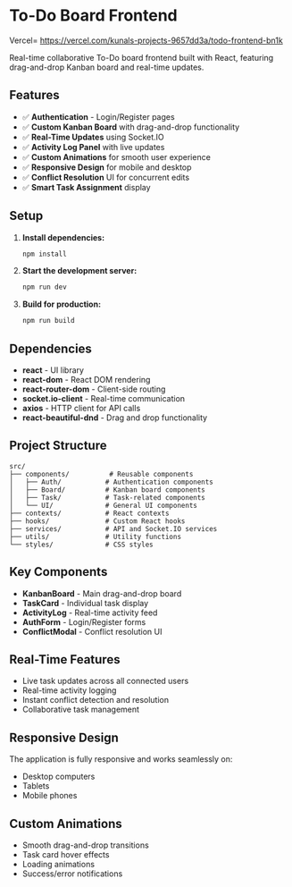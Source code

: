 # To-Do Board Frontend
Vercel= https://vercel.com/kunals-projects-9657dd3a/todo-frontend-bn1k

Real-time collaborative To-Do board frontend built with React, featuring drag-and-drop Kanban board and real-time updates.

## Features

- ✅ **Authentication** - Login/Register pages
- ✅ **Custom Kanban Board** with drag-and-drop functionality
- ✅ **Real-Time Updates** using Socket.IO
- ✅ **Activity Log Panel** with live updates
- ✅ **Custom Animations** for smooth user experience
- ✅ **Responsive Design** for mobile and desktop
- ✅ **Conflict Resolution** UI for concurrent edits
- ✅ **Smart Task Assignment** display

## Setup

1. **Install dependencies:**
   ```bash
   npm install
   ```

2. **Start the development server:**
   ```bash
   npm run dev
   ```

3. **Build for production:**
   ```bash
   npm run build
   ```

## Dependencies

- **react** - UI library
- **react-dom** - React DOM rendering
- **react-router-dom** - Client-side routing
- **socket.io-client** - Real-time communication
- **axios** - HTTP client for API calls
- **react-beautiful-dnd** - Drag and drop functionality

## Project Structure

```
src/
├── components/          # Reusable components
│   ├── Auth/           # Authentication components
│   ├── Board/          # Kanban board components
│   ├── Task/           # Task-related components
│   └── UI/             # General UI components
├── contexts/           # React contexts
├── hooks/              # Custom React hooks
├── services/           # API and Socket.IO services
├── utils/              # Utility functions
└── styles/             # CSS styles
```

## Key Components

- **KanbanBoard** - Main drag-and-drop board
- **TaskCard** - Individual task display
- **ActivityLog** - Real-time activity feed
- **AuthForm** - Login/Register forms
- **ConflictModal** - Conflict resolution UI

## Real-Time Features

- Live task updates across all connected users
- Real-time activity logging
- Instant conflict detection and resolution
- Collaborative task management

## Responsive Design

The application is fully responsive and works seamlessly on:
- Desktop computers
- Tablets
- Mobile phones

## Custom Animations

- Smooth drag-and-drop transitions
- Task card hover effects
- Loading animations
- Success/error notifications
